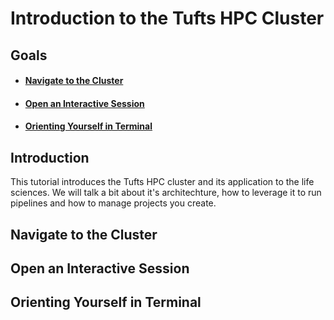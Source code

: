 # Introduction to the Tufts HPC Cluster

## Goals 
- #### [Navigate to the Cluster](#navigate-to-the-cluster-1)
- #### [Open an Interactive Session](open-an-interactive-session-1)
- #### [Orienting Yourself in Terminal](orienting-yourself-in-terminal-1)

## Introduction

This tutorial introduces the Tufts HPC cluster and its application to the life sciences. We will talk a bit about it's architechture, how to leverage it to run pipelines and how to manage projects you create.

## Navigate to the Cluster

## Open an Interactive Session

## Orienting Yourself in Terminal
